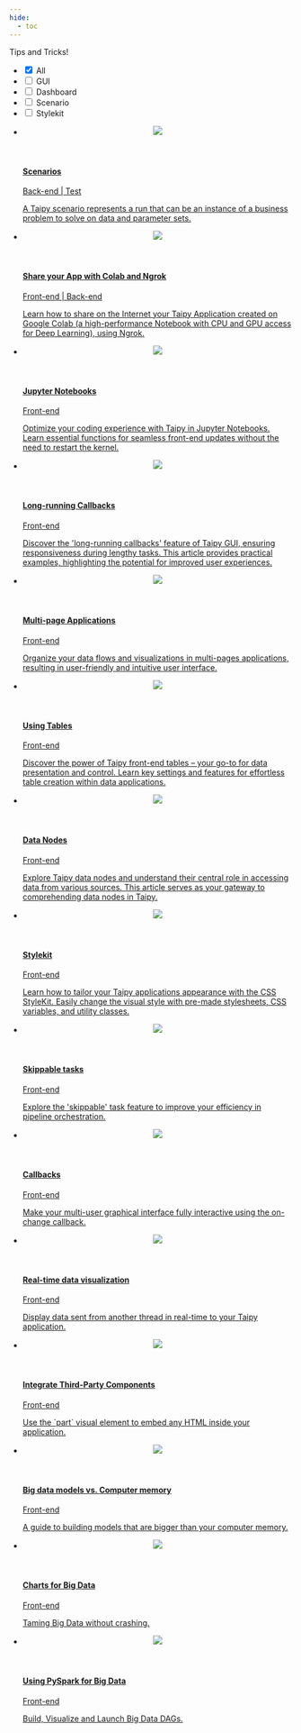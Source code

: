 ```yaml
---
hide:
  - toc
---
```


Tips and Tricks!

<!-- Filters -->
<ul class="tp-pills-list tp-pills-filter">
  <li>
    <input type="checkbox" name="filter-all" id="filter-all" value="all" checked>
    <label class="tp-pill" for="filter-all">
      <span>All</span>
    </label>
  </li>
  <li>
    <input type="checkbox" name="filter-gui" id="filter-gui" value="gui">
    <label class="tp-pill" for="filter-gui">
      <span>GUI</span>
    </label>
  </li>
  <li>
    <input type="checkbox" name="filter-dashboard" id="filter-dashboard" value="dashboard">
    <label class="tp-pill" for="filter-dashboard">
      <span>Dashboard</span>
    </label>
  </li>
  <li>
    <input type="checkbox" name="filter-scenario" id="filter-scenario" value="scenario">
    <label class="tp-pill" for="filter-scenario">
      <span>Scenario</span>
    </label>
  </li>
  <li>
    <input type="checkbox" name="filter-stylekit" id="filter-stylekit" value="stylekit">
    <label class="tp-pill" for="filter-stylekit">
      <span>Stylekit</span>
    </label>
  </li>
</ul>

<ul class="tp-row tp-row--gutter-sm tp-filtered">
  <li class="tp-col-12 tp-col-md-6 d-flex" data-keywords="scenario cycle configuration datanode dag">
    <a class="tp-content-card tp-content-card--horizontal tp-content-card--small" href="scenarios">
      <header class="tp-content-card-header">
        <img class="tp-content-card-image" src="images/icon-code.svg">
      </header>
      <div class="tp-content-card-body">
        <h4> Scenarios </h4>
        <span class="tp-tag">Back-end | Test</span>
        <p> A Taipy scenario represents a run that can be an instance of a business problem to
            solve on data and parameter sets.
        </p>
      </div>
    </a>
  </li>

  <li class="tp-col-12 tp-col-md-6 d-flex" data-keywords="gui notebook deployment">
    <a class="tp-content-card tp-content-card--horizontal tp-content-card--small" href="colab_with_ngrok">
      <header class="tp-content-card-header">
        <img class="tp-content-card-image" src="images/icon-code.svg">
      </header>
      <div class="tp-content-card-body">
        <h4>Share your App with Colab and Ngrok</h4>
        <span class="tp-tag">Front-end | Back-end</span>
        <p> Learn how to share on the Internet your Taipy Application created on Google Colab (a
            high-performance Notebook with CPU and GPU access for Deep Learning), using Ngrok.
        </p>
      </div>
    </a>
  </li>

  <li class="tp-col-12 tp-col-md-6 d-flex" data-keywords="gui notebook">
    <a class="tp-content-card tp-content-card--horizontal tp-content-card--small" href="jupyter_notebooks">
      <header class="tp-content-card-header">
        <img class="tp-content-card-image" src="jupyter_notebooks/jupyter_notebooks_1.png">
      </header>
      <div class="tp-content-card-body">
        <h4>Jupyter Notebooks</h4>
        <span class="tp-tag">Front-end </span>
        <p> Optimize your coding experience with Taipy in Jupyter Notebooks. Learn essential
            functions for seamless front-end updates without the need to restart the kernel.
        </p>
      </div>
    </a>
  </li>

  <li class="tp-col-12 tp-col-md-6 d-flex" data-keywords="gui callback">
    <a class="tp-content-card tp-content-card--horizontal tp-content-card--small" href="long_running_callbacks">
      <header class="tp-content-card-header">
        <img class="tp-content-card-image" src="images/icon-code.svg">
      </header>
      <div class="tp-content-card-body">
        <h4>Long-running Callbacks</h4>
        <span class="tp-tag">Front-end </span>
        <p> Discover the 'long-running callbacks' feature of Taipy GUI, ensuring responsiveness
            during lengthy tasks. This article provides practical examples, highlighting the
            potential for improved user experiences.
        </p>
      </div>
    </a>
  </li>

  <li class="tp-col-12 tp-col-md-6 d-flex" data-keywords="gui multi-page navbar">
    <a class="tp-content-card tp-content-card--horizontal tp-content-card--small" href="multipage_application">
      <header class="tp-content-card-header">
        <img class="tp-content-card-image" src="multipage_application/multipage_application.png">
      </header>
      <div class="tp-content-card-body">
        <h4>Multi-page Applications</h4>
        <span class="tp-tag">Front-end </span>
        <p> Organize your data flows and visualizations in multi-pages applications, resulting in
            user-friendly and intuitive user interface.
        </p>
      </div>
    </a>
  </li>

  <li class="tp-col-12 tp-col-md-6 d-flex" data-keywords="gui vizelement tables callback stylekit">
    <a class="tp-content-card tp-content-card--horizontal tp-content-card--small" href="using_tables">
      <header class="tp-content-card-header">
        <img class="tp-content-card-image" src="using_tables/using_tables.png">
      </header>
      <div class="tp-content-card-body">
        <h4> Using Tables </h4>
        <span class="tp-tag">Front-end </span>
        <p> Discover the power of Taipy front-end tables – your go-to for data presentation and
            control. Learn key settings and features for effortless table creation within data
            applications.
        </p>
      </div>
    </a>
  </li>

  <li class="tp-col-12 tp-col-md-6 d-flex" data-keywords="scenario datanode storage_type configuration">
    <a class="tp-content-card tp-content-card--horizontal tp-content-card--small" href="the_data_nodes">
      <header class="tp-content-card-header">
        <img class="tp-content-card-image" src="the_data_nodes/data_notes.png">
      </header>
      <div class="tp-content-card-body">
        <h4> Data Nodes </h4>
        <span class="tp-tag">Front-end </span>
        <p> Explore Taipy data nodes and understand their central role in accessing data from
            various sources. This article serves as your gateway to comprehending data nodes
            in Taipy.
        </p>
      </div>
    </a>
  </li>

  <li class="tp-col-12 tp-col-md-6 d-flex" data-keywords="gui stylekit">
    <a class="tp-content-card tp-content-card--horizontal tp-content-card--small" href="css_style_kit">
      <header class="tp-content-card-header">
        <img class="tp-content-card-image" src="css_style_kit/css_style_kit.png">
      </header>
      <div class="tp-content-card-body">
        <h4> Stylekit </h4>
        <span class="tp-tag">Front-end </span>
        <p> Learn how to tailor your Taipy applications appearance with the CSS StyleKit. Easily
            change the visual style with pre-made stylesheets, CSS variables, and utility classes.
        </p>
      </div>
    </a>
  </li>

  <li class="tp-col-12 tp-col-md-6 d-flex" data-keywords="scenario task datanode job submission configuration">
    <a class="tp-content-card tp-content-card--horizontal tp-content-card--small" href="skippable_tasks">
      <header class="tp-content-card-header">
        <img class="tp-content-card-image" src="skippable_tasks/skippable_tasks.png">
      </header>
      <div class="tp-content-card-body">
        <h4> Skippable tasks </h4>
        <span class="tp-tag">Front-end </span>
        <p> Explore the 'skippable' task feature to improve your efficiency in pipeline
            orchestration.
        </p>
      </div>
    </a>
  </li>

  <li class="tp-col-12 tp-col-md-6 d-flex" data-keywords="gui callback">
    <a class="tp-content-card tp-content-card--horizontal tp-content-card--small" href="the_on_change_callback">
      <header class="tp-content-card-header">
        <img class="tp-content-card-image" src="images/icon-code.svg">
      </header>
      <div class="tp-content-card-body">
        <h4> Callbacks </h4>
        <span class="tp-tag">Front-end </span>
        <p> Make your multi-user graphical interface fully interactive using the on-change callback.
        </p>
      </div>
    </a>
  </li>

  <li class="tp-col-12 tp-col-md-6 d-flex" data-keywords="gui dashboard">
    <a class="tp-content-card tp-content-card--horizontal tp-content-card--small" href="multithreading">
      <header class="tp-content-card-header">
        <img class="tp-content-card-image" src="multithreading/realtime_dashboard.png">
      </header>
      <div class="tp-content-card-body">
        <h4> Real-time data visualization </h4>
        <span class="tp-tag">Front-end </span>
        <p> Display data sent from another thread in real-time to your Taipy application.
        </p>
      </div>
    </a>
  </li>

  <li class="tp-col-12 tp-col-md-6 d-flex" data-keywords="gui vizelement chart">
    <a class="tp-content-card tp-content-card--horizontal tp-content-card--small" href="3rd_party_components">
      <header class="tp-content-card-header">
        <img class="tp-content-card-image" src="3rd_party_components/part_illustration.png">
      </header>
      <div class="tp-content-card-body">
        <h4> Integrate Third-Party Components </h4>
        <span class="tp-tag">Front-end </span>
        <p> Use the `part` visual element to embed any HTML inside your application.
        </p>
      </div>
    </a>
  </li>

  <li class="tp-col-12 tp-col-md-6 d-flex" data-keywords="scenario task datanode job configuration">
    <a class="tp-content-card tp-content-card--horizontal tp-content-card--small" href="big_data_models">
      <header class="tp-content-card-header">
        <img class="tp-content-card-image" src="big_data_models/images/big_data_models.gif">
      </header>
      <div class="tp-content-card-body">
        <h4> Big data models vs. Computer memory </h4>
        <span class="tp-tag">Front-end </span>
        <p> A guide to building models that are bigger than your computer memory.
        </p>
      </div>
    </a>
  </li>

  <li class="tp-col-12 tp-col-md-6 d-flex" data-keywords="gui ai">
    <a class="tp-content-card tp-content-card--horizontal tp-content-card--small" href="decimator">
      <header class="tp-content-card-header">
        <img class="tp-content-card-image" src="decimator/images/front.png">
      </header>
      <div class="tp-content-card-body">
        <h4> Charts for Big Data </h4>
        <span class="tp-tag">Front-end </span>
        <p> Taming Big Data without crashing.
        </p>
      </div>
    </a>
  </li>

  <li class="tp-col-12 tp-col-md-6 d-flex" data-keywords="scenario task">
    <a class="tp-content-card tp-content-card--horizontal tp-content-card--small" href="pyspark">
      <header class="tp-content-card-header">
        <img class="tp-content-card-image" src="pyspark/images/front.png">
      </header>
      <div class="tp-content-card-body">
        <h4> Using PySpark for Big Data </h4>
        <span class="tp-tag">Front-end </span>
        <p> Build, Visualize and Launch Big Data DAGs.
        </p>
      </div>
    </a>
  </li>
</ul>
